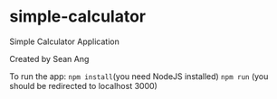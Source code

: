 # simple-calculator
 Simple Calculator Application
 
 Created by Sean Ang
 
 To run the app:
```npm install```(you need NodeJS installed)
```npm run``` (you should be redirected to localhost 3000)

